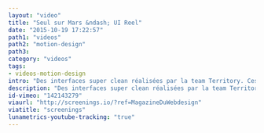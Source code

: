 ```yaml
---
layout: "video"
title: "Seul sur Mars &ndash; UI Reel"
date: "2015-10-19 17:22:57"
path1: "videos"
path2: "motion-design"
path3:
category: "videos"
tags:
- videos-motion-design
intro: "Des interfaces super clean réalisées par la team Territory. Ces derniers ont fait un super travail avec Avengers 2."
description: "Des interfaces super clean réalisées par la team Territory"
id-vimeo: "142143279"
viaurl: "http://screenings.io/?ref=MagazineDuWebdesign"
viatitle: "screenings"
lunametrics-youtube-tracking: "true"
---
```


